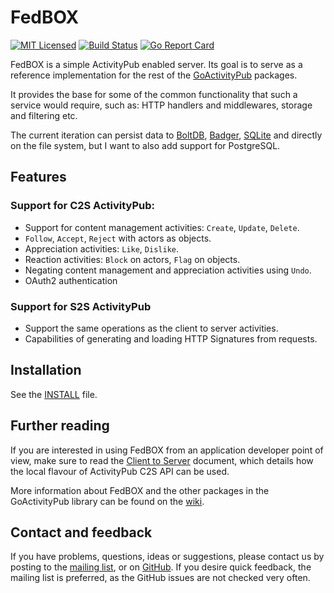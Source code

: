 # FedBOX

[![MIT Licensed](https://img.shields.io/github/license/go-ap/fedbox.svg)](https://raw.githubusercontent.com/go-ap/fedbox/master/LICENSE)
[![Build Status](https://builds.sr.ht/~mariusor/fedbox.svg)](https://builds.sr.ht/~mariusor/fedbox)
[![Go Report Card](https://goreportcard.com/badge/github.com/go-ap/fedbox)](https://goreportcard.com/report/github.com/go-ap/fedbox)

FedBOX is a simple ActivityPub enabled server. Its goal is to serve as a reference implementation for the rest of the [GoActivityPub](https://github.com/go-ap) packages.

It provides the base for some of the common functionality that such a service would require, such as: HTTP handlers and middlewares, storage and filtering etc.

The current iteration can persist data to [BoltDB](https://go.etcd.io/bbolt), [Badger](https://github.com/dgraph-io/badger), [SQLite](https://gitlab.com/cznic/sqlite) and directly on the file system, but I want to also add support for PostgreSQL.

## Features

### Support for C2S ActivityPub:

 * Support for content management activities: `Create`, `Update`, `Delete`.
 * `Follow`, `Accept`, `Reject` with actors as objects.
 * Appreciation activities: `Like`, `Dislike`.
 * Reaction activities: `Block` on actors, `Flag` on objects.
 * Negating content management and appreciation activities using `Undo`.
 * OAuth2 authentication

### Support for S2S ActivityPub

 * Support the same operations as the client to server activities.
 * Capabilities of generating and loading HTTP Signatures from requests.

## Installation

See the [INSTALL](./doc/INSTALL.md) file.

## Further reading

If you are interested in using FedBOX from an application developer point of view, make sure to read the [Client to Server](./doc/c2s.md) document, which details how the local flavour of ActivityPub C2S API can be used.

More information about FedBOX and the other packages in the GoActivityPub library can be found on the [wiki](https://man.sr.ht/~mariusor/go-activitypub/index.md).

## Contact and feedback

If you have problems, questions, ideas or suggestions, please contact us by posting to the [mailing list](https://lists.sr.ht/~mariusor/activitypub-go), or on [GitHub](https://github.com/go-ap/fedbox/issues). If you desire quick feedback, the mailing list is preferred, as the GitHub issues are not checked very often.

